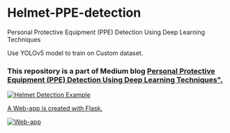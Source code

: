 # Helmet-PPE-detection
Personal Protective Equipment (PPE) Detection Using Deep Learning Techniques

Use YOLOv5 model to train on Custom dataset.

### This repository is a part of Medium blog <a href="https://medium.com/@Medini_2020/personal-protective-equipment-ppe-detection-using-deep-learning-techniques-7e1ce8cc3d1e">Personal Protective Equipment (PPE) Detection Using Deep Learning Techniques".

  
![Helmet Detection Example](https://github.com/medinikb/Helmet-PPE-detection/blob/main/Gif-Pamee.gif)

A Web-app is created with Flask.

![Web-app](https://github.com/medinikb/Helmet-PPE-detection/blob/main/Web-app-video%20CS-2.gif)
